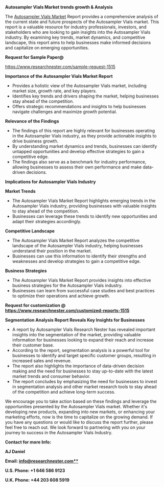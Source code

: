 ﻿<a name="_hlk168649135"></a><a name="_hlk167721000"></a>**Autosampler Vials Market trends growth & Analysis**

The [Autosampler Vials Market](https://www.researchnester.com/reports/autosampler-vials-market/1515) Report provides a comprehensive analysis of the current state and future prospects of the Autosampler Vials market. This report is a valuable resource for industry professionals, investors, and stakeholders who are looking to gain insights into the Autosampler Vials industry. By examining key trends, market dynamics, and competitive landscape, this report aims to help businesses make informed decisions and capitalize on emerging opportunities.

**Request for Sample Paper@**

<https://www.researchnester.com/sample-request-1515>

**Importance of the Autosampler Vials Market Report**

- Provides a holistic view of the Autosampler Vials market, including market size, growth rate, and key players.
- Identifies key trends and drivers shaping the market, helping businesses stay ahead of the competition.
- Offers strategic recommendations and insights to help businesses navigate challenges and maximize growth potential.

**Relevance of the Findings**	

- The findings of this report are highly relevant for businesses operating in the Autosampler Vials industry, as they provide actionable insights to drive business growth.
- By understanding market dynamics and trends, businesses can identify untapped opportunities and develop effective strategies to gain a competitive edge.
- The findings also serve as a benchmark for industry performance, allowing businesses to assess their own performance and make data-driven decisions.

**Implications for Autosampler Vials  Industry**

**Market Trends**

- The Autosampler Vials Market Report highlights emerging trends in the Autosampler Vials industry, providing businesses with valuable insights to stay ahead of the competition.
- Businesses can leverage these trends to identify new opportunities and adapt their strategies accordingly.

**Competitive Landscape**

- The Autosampler Vials Market Report analyzes the competitive landscape of the Autosampler Vials industry, helping businesses understand their position in the market.
- Businesses can use this information to identify their strengths and weaknesses and develop strategies to gain a competitive edge.

**Business Strategies**

- The Autosampler Vials Market Report provides insights into effective business strategies for the Autosampler Vials industry.
- Businesses can learn from successful case studies and best practices to optimize their operations and achieve growth.

**Request for customization @ <https://www.researchnester.com/customized-reports-1515>**

**Segmentation Analysis Report Reveals Key Insights for Businesses**

- A report by Autosampler Vials Research Nester has revealed important insights into the segmentation of the market, providing valuable information for businesses looking to expand their reach and increase their customer base.
- According to the report, segmentation analysis is a powerful tool for businesses to identify and target specific customer groups, resulting in increased sales and revenue.
- The report also highlights the importance of data-driven decision making and the need for businesses to stay up-to-date with the latest market trends and consumer behavior.
- The report concludes by emphasizing the need for businesses to invest in segmentation analysis and other market research tools to stay ahead of the competition and achieve long-term success.

We encourage you to take action based on these findings and leverage the opportunities presented by the Autosampler Vials market. Whether it's developing new products, expanding into new markets, or enhancing your marketing efforts, now is the time to capitalize on the growing demand. If you have any questions or would like to discuss the report further, please feel free to reach out. We look forward to partnering with you on your journey to success in the Autosampler Vials Industry.

**Contact for more Info:**

**AJ Daniel**

**Email: [info@researchnester.com**](mailto:info@researchnester.com "mailto:info@researchnester.com")**

**U.S. Phone: +1 646 586 9123**

**U.K. Phone: +44 203 608 5919**



